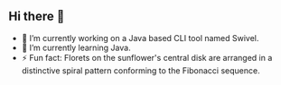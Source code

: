 ## Hi there 👋

- 🔭 I’m currently working on a Java based CLI tool named Swivel.
- 🌱 I’m currently learning Java.
- ⚡ Fun fact: Florets on the sunflower's central disk are arranged in a distinctive spiral pattern conforming to the Fibonacci sequence.

